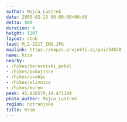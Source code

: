 ```yaml
---
author: Mojca_Lustrek
date: 2005-02-13 00:00:00+00:00
delta: 800
duration: 6
height: 1107
layout: stub
lead: M_2-2217_IMG.JPG
maplink: https://mapzs.projekti.si/poi/34828
name: Krim
nearby:
- /hikes/borovniski_pekel
- /hikes/pokojisce
- /hikes/svahac
- /hikes/slivnica
- /hikes/kuren
peak: 45.928570,14.471184
photo_author: Mojca_Lustrek
region: notranjska
title: Krim
---
```

